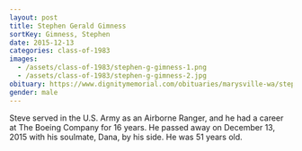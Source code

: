 ```yaml
---
layout: post
title: Stephen Gerald Gimness
sortKey: Gimness, Stephen
date: 2015-12-13
categories: class-of-1983
images:
  - /assets/class-of-1983/stephen-g-gimness-1.png
  - /assets/class-of-1983/stephen-g-gimness-2.jpg
obituary: https://www.dignitymemorial.com/obituaries/marysville-wa/stephen-gimness-6715426
gender: male
---
```

Steve served in the U.S. Army as an Airborne Ranger, and he had a career at The Boeing Company for 16 years.  He passed away on December 13, 2015 with his soulmate, Dana, by his side.  He was 51 years old.
